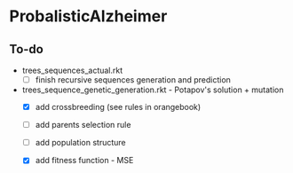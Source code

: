 # ProbalisticAlzheimer

## To-do
* trees_sequences_actual.rkt
    - [ ]  finish recursive sequences generation and prediction
* trees_sequence_genetic_generation.rkt - Potapov's solution + mutation
  - [x]  add crossbreeding (see rules in orangebook)
  - [ ]  add parents selection rule
  - [ ]  add population structure
  - [x]  add fitness function - MSE
  
